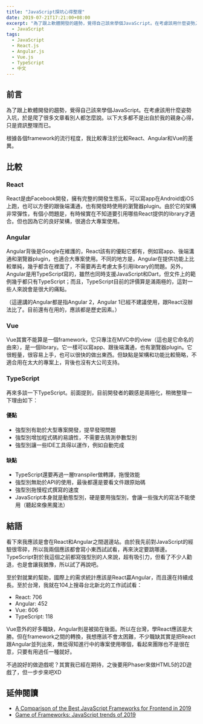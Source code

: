 ```yaml
---
title: "JavaScript探坑心得整理"
date: 2019-07-21T17:21:00+08:00
excerpt: "為了跟上軟體開發的趨勢，覺得自己該來學個JavaScript。在考慮該用什麼姿勢入坑，於是爬了很多文章看別人都怎麼說。":
  - JavaScript
tags:
  - JavaScript
  - React.js
  - Angular.js
  - Vue.js
  - TypeScript
  - 中文
---
```


## 前言

為了跟上軟體開發的趨勢，覺得自己該來學個JavaScript。在考慮該用什麼姿勢入坑，於是爬了很多文章看別人都怎麼說。以下大多都不是出自於我的親身心得，只是資訊整理而已。

根據各個framework的流行程度，我比較專注於比較React、Angular和Vue的差異。

## 比較

### React

React是由Facebook開發，擁有完整的開發生態系，可以寫app在Android或iOS上跑，也可以方便的跟後端溝通，也有開發時使用的瀏覽器plugin。由於它的架構非常彈性，有個小問題是，有時候實在不知道要引用哪些React提供的library才適合。但也因為它的良好架構，很適合大專案使用。

### Angular

Angular背後是Google在維護的，React該有的優點它都有，例如寫app、後端溝通和瀏覽器plugin，也適合大專案使用。不同的地方是，Angular在提供功能上比較單純，幾乎都含在裡面了，不需要再去考慮太多引用library的問題。另外，Angular是用TypeScript寫的，雖然也同時支援JavaScript和Dart，但文件上的範例幾乎都只有TypeScript；而且，TypeScript目前的評價算是滿兩極的，這對一些人來說會是很大的痛點。

（這邊講的Angular都是指Angular 2，Angular 1已經不建議使用，跟React沒辦法比了。目前還有在用的，應該都是歷史因素。）

### Vue

Vue其實不能算是一個framework，它只專注在MVC中的view（這也是它命名的由來），是一個library。它一樣可以寫app、跟後端溝通，也有瀏覽器plugin。它很輕量，很容易上手，也可以很快的做出東西。但缺點是架構和功能比較簡略，不適合用在太大的專案上，背後也沒有大公司支持。

### TypeScript

再來多談一下TypeScript。前面提到，目前開發者的觀感是兩極化，稍微整理一下理由如下：

#### 優點
- 強型別有助於大型專案開發，提早發現問題
- 強型別增加程式碼的易讀性，不需要去猜測參數型別
- 強型別讓一些IDE工具得以運作，例如自動完成

#### 缺點
- TypeScript還要再過一層transpiler做轉譯，拖慢效能
- 強型別無助於API的使用，最後都還是要看文件跟原始碼
- 強型別拖慢程式撰寫的速度
- JavaScript本身就是動態型別，硬是要用強型別，會讓一些強大的寫法不能使用（聽起來像黑魔法）

## 結語

看下來我應該是會在React和Angular之間選邊站。由於我先前對JavaScript的經驗很零碎，所以我兩個應該都會寫小東西試試看，再來決定要跳哪邊。TypeScript對於我這個之前都寫強型別的人來說，超有吸引力，但看了不少人勸退，也是會讓我猶豫，所以試了再說吧。

至於對就業的幫助，國際上的需求統計應該是React贏Angular，而且還在持續成長。至於台灣，我就在104上搜尋台北新北的工作試試看：

- React: 706
- Angular: 452
- Vue: 606
- TypeScript: 118

Vue意外的好多職缺，Angular則是被拋在後面。所以在台灣，學React應該是大勝。但在framework之間的轉換，我想應該不會太困難，不少職缺其實是把React跟Angular並列出來，無從得知進行中的專案使用哪個，看起來團隊也不是很在意，只要有用過任一種就好。

不過說好的做遊戲呢？其實我已經在期待，之後要用Phaser來做HTML5的2D遊戲了，但一步步來吧XD

## 延伸閱讀

- [A Comparison of the Best JavaScript Frameworks for Frontend in 2019](https://hackernoon.com/game-of-frameworks-javascript-trends-of-2019-1a303fa3aaa7)
- [Game of Frameworks: JavaScript trends of 2019](https://rubygarage.org/blog/best-javascript-frameworks-for-front-end)